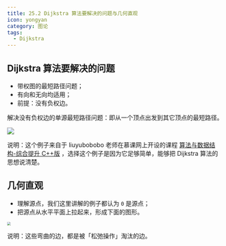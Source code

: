 ```yaml
---
title: 25.2 Dijkstra 算法要解决的问题与几何直观
icon: yongyan
category: 图论
tags:
  - Dijkstra
---
```


## Dijkstra 算法要解决的问题

+ 带权图的最短路径问题；
+ 有向和无向均适用；
+ 前提：没有负权边。

解决没有负权边的单源最短路径问题：即从一个顶点出发到其它顶点的最短路径。

![](https://tva1.sinaimg.cn/large/008i3skNgy1gxa95yub99j31ma0pcaca.jpg)

说明：这个例子来自于 liuyubobobo 老师在慕课网上开设的课程 [算法与数据结构-综合提升 C++版](https://coding.imooc.com/class/71.html) ，选择这个例子是因为它足够简单，能够把 Dijkstra 算法的思想说清楚。

## 几何直观

+ 理解源点，我们这里讲解的例子都认为 `0` 是源点；
+ 把源点从水平平面上拉起来，形成下面的图形。

<img src="https://tva1.sinaimg.cn/large/008i3skNgy1gxa96485fuj30n40vgjsb.jpg" style="zoom: 50%;" />

说明：这些弯曲的边，都是被「松弛操作」淘汰的边。